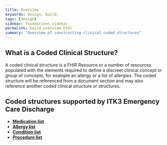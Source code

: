 ```yaml
---
title: Overview
keywords: design, build,
tags: [design]
sidebar: foundations_sidebar
permalink: build_overview.html
summary: "Overview of constructing clinical coded structures"
---
```



## What is a Coded Clinical Structure? ##

A coded clinical structure is a FHIR Resource or a number of resources populated with the elements required to define a discreet clinical concept or group of concepts, for example an allergy or a list of allergies. The coded structure will be referenced from a document section and may also reference another coded clinical structure or structures. 

## Coded structures supported by ITK3 Emergency Care Discharge ##

- **[Medication list](build_medication_lists.html)**
- **[Allergy list](build_allergy_lists.html)**
- **[Condition list](build_conditions.html)**
- **[Procedure list](build_procedures.html)**



